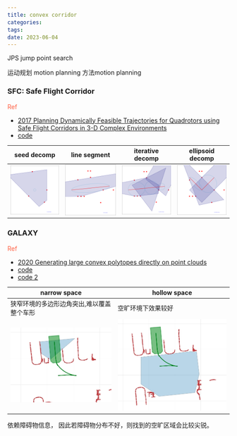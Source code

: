 ```yaml
---
title: convex corridor 
categories: 
tags: 
date: 2023-06-04
---
```


JPS jump point search

运动规划 motion planning 方法motion planning


### SFC: Safe Flight Corridor

<font color='Tomato'>Ref</font>

- [2017 Planning Dynamically Feasible Trajectories for Quadrotors using Safe Flight Corridors in 3-D Complex Environments]()
- [code](https://github.com/sikang/DecompUtil/blob/master/test/test_seed_decomp.cpp)

| seed decomp                   | line segment                  | iterative decomp                   | ellipsoid decomp                   |
| ----------------------------- | ----------------------------- | ---------------------------------- | ---------------------------------- |
| ![seed](imgs/output_seed.svg) | ![seed](imgs/output_line.svg) | ![seed](imgs/output_iterative.svg) | ![seed](imgs/output_ellipsoid.svg) |


### GALAXY

<font color='Tomato'>Ref</font>

- [2020 Generating large convex polytopes directly on point clouds](https://arxiv.org/abs/2010.08744)
- [code](https://github.com/StarryN/Galaxy)
- [code 2](https://github.com/ZJU-FAST-Lab/Dftpav/blob/1808107b7fb6fe459f38154e355010a854e4575f/src/Plan/traj_planner/include/plan_utils/CorridorBuilder2d.hpp#L12)

| narrow space                              | hollow space               |
| ----------------------------------------- | -------------------------- |
| 狭窄环境的多边形边角突出,难以覆盖整个车形 | 空旷环境下效果较好         |
| ![tiny](imgs/galaxy_tiny.png)             | ![](imgs/galaxy_large.png) |

依赖障碍物信息， 因此若障碍物分布不好，则找到的空旷区域会比较尖锐。